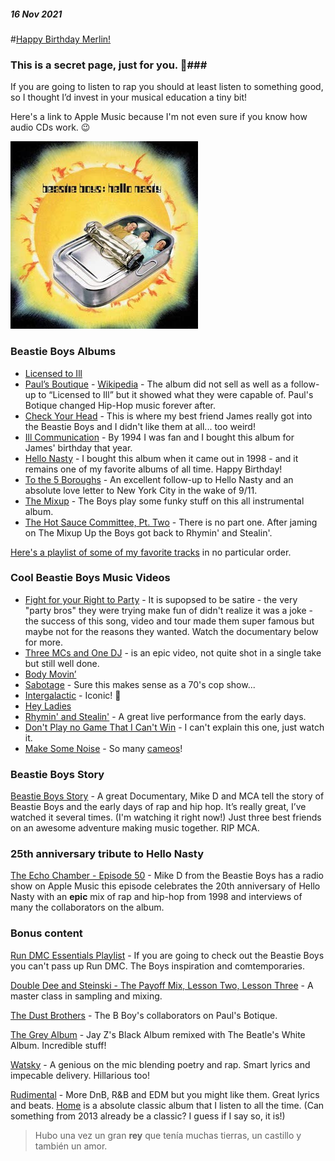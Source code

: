 ##### 16 Nov 2021
#[Happy Birthday Merlin!](?p=BeastieBoys)

### This is a secret page, just for you. 🤫###

If you are going to listen to rap you should at least listen to something good, so I thought I’d invest in your musical education a tiny bit!

Here's a link to Apple Music because I'm not even sure if you know how audio CDs work. 😉

[![Hello Nasty](/images/post/2021/beastie_boys_hello_nasty_cover.jpg)](https://music.apple.com/ca/album/hello-nasty-deluxe/721224205)

### Beastie Boys Albums ###

* [Licensed to Ill](https://music.apple.com/ca/album/licensed-to-ill/1440912031)
* [Paul’s Boutique](https://music.apple.com/ca/album/pauls-boutique-20th-anniversary-remastered-edition/721276795) - [Wikipedia](https://en.wikipedia.org/wiki/Paul%27s_Boutique) - The album did not sell as well as a follow-up to “Licensed to Ill” but it showed what they were capable of.  Paul's Botique changed Hip-Hop music forever after.
* [Check Your Head](https://music.apple.com/ca/album/check-your-head-deluxe-version-remastered/724303425) - This is where my best friend James really got into the Beastie Boys and I didn't like them at all... too weird!
* [Ill Communication](https://music.apple.com/ca/album/ill-communication-deluxe-version-remastered/72489984) - By 1994 I was fan and I bought this album for James' birthday that year.
* [Hello Nasty](https://music.apple.com/ca/album/hello-nasty-deluxe/721224205) - I bought this album when it came out in 1998 - and it remains one of my favorite albums of all time.  Happy Birthday!	
* [To the 5 Boroughs](https://music.apple.com/ca/album/to-the-5-boroughs-deluxe-version/1467021108) - An excellent follow-up to Hello Nasty and an absolute love letter to New York City in the wake of 9/11.
* [The Mixup](https://music.apple.com/ca/album/the-mix-up/716435010) - The Boys play some funky stuff on this all instrumental album.
* [The Hot Sauce Committee, Pt. Two](https://music.apple.com/ca/album/hot-sauce-committee-pt-two/715797667) - There is no part one. After jaming on The Mixup Up the Boys got back to Rhymin' and Stealin'.

[Here's a playlist of some of my favorite tracks](https://music.apple.com/ca/playlist/erics-favorite-beastie-boys-tracks/pl.u-pp6mTom62L) in no particular order.

### Cool Beastie Boys Music Videos ###

* [Fight for your Right to Party](https://www.youtube.com/watch?v=eBShN8qT4lk) - It is supopsed to be satire - the very "party bros" they were trying make fun of didn't realize it was a joke - the success of this song, video and tour made them super famous but maybe not for the reasons they wanted.  Watch the documentary below for more.
* [Three MCs and One DJ](https://youtu.be/XflfiylNNXY) - is an epic video, not quite shot in a single take but still well done.
* [Body Movin’](https://www.youtube.com/watch?v=uvRBUw_Ls2o)
* [Sabotage](https://www.youtube.com/watch?v=z5rRZdiu1UE) - Sure this makes sense as a 70's cop show...
* [Intergalactic](https://www.youtube.com/watch?v=qORYO0atB6g) - Iconic! 🤖
* [Hey Ladies](https://www.youtube.com/watch?v=Naf5uJYGoiU)
* [Rhymin' and Stealin'](https://youtu.be/U7M7d8u40I4) - A great live performance from the early days.
* [Don't Play no Game That I Can't Win](https://www.youtube.com/watch?v=w-QIiVS_7Hs) - I can't explain this one, just watch it.
* [Make Some Noise](https://www.youtube.com/watch?v=WdgLMslbDuY) - So many [cameos](https://www.billboard.com/music/music-news/beastie-boys-star-studded-make-some-noise-video-premieres-471938/)!

### Beastie Boys Story ###

[Beastie Boys Story](https://tv.apple.com/ca/movie/beastie-boys-story/umc.cmc.6d0mrskjsusw2jd2d228p88c2) - A great Documentary, Mike D and MCA tell the story of Beastie Boys and the early days of rap and hip hop. It’s really great, I’ve watched it several times. (I'm watching it right now!)  Just three best friends on an awesome adventure making music together.  RIP MCA. 

### 25th anniversary tribute to Hello Nasty ###

[The Echo Chamber - Episode 50](https://music.apple.com/ca/station/hello-nasty/ra.1412422833) - Mike D from the Beastie Boys has a radio show on Apple Music this episode celebrates the 20th anniversary of Hello Nasty with an **epic** mix of rap and hip-hop from 1998 and interviews of many the collaborators on the album. 

### Bonus content ###

[Run DMC Essentials Playlist](https://music.apple.com/ca/playlist/run-dmc-essentials/pl.a0d7e257f2014d5ebde460c021e1c4f8) - If you are going to check out the Beastie Boys you can't pass up Run DMC.  The Boys inspiration and comtemporaries.

[Double Dee and Steinski - The Payoff Mix, Lesson Two, Lesson Three](https://music.apple.com/ca/album/what-does-it-all-mean-1983-2006-retrospective/279671257) - A master class in sampling and mixing.

[The Dust Brothers](https://music.apple.com/ca/playlist/the-dust-brothers-behind-the-boards/pl.4538d5dc51bf419ea9d5e05ed1954a64) - The B Boy's collaborators on Paul's Botique. 
 
[The Grey Album](https://www.youtube.com/watch?v=X-iA7AyFlU0) - Jay Z's Black Album remixed with The Beatle's White Album. Incredible stuff! 
 
[Watsky](https://music.apple.com/ca/artist/watsky/340587935) - A genious on the mic blending poetry and rap. Smart lyrics and impecable delivery. Hillarious too!

[Rudimental](https://music.apple.com/ca/playlist/rudimental-essentials/pl.30cee658a239437c87ae495c48871612) - More DnB, R&B and EDM but you might like them. Great lyrics and beats. [Home](https://music.apple.com/ca/album/home-deluxe-edition/666989860) is a absolute classic album that I listen to all the time. (Can something from 2013 already be a classic?  I guess if I say so, it is!)

> Hubo una vez un gran **rey** que tenía muchas tierras, un castillo y también un amor.
 

